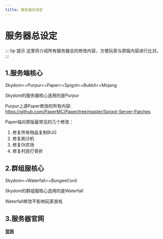```yaml
---
title: 服务器总设定
---
```

# 服务器总设定

::: tip 提示
这里将介绍所有服务器总的修改内容，方便玩家与原版内容进行比对。
:::

## 1.服务端核心

Skydom<=Purpur<=Paper<=Spigot<=Bukkit<=Mojang

Skydom的服务器核心选用的是Purpur

Purpur上游Paper修改的所有内容: https://github.com/PaperMC/Paper/tree/master/Spigot-Server-Patches

Paper端对原版最常见的几个修改：
1. 修复所有物品复制BUG
2. 修复刷沙机
3. 修复0t农场
4. 修复村民打骨折

## 2.群组服核心

Skydom<=Waterfall<=BungeeCord

Skydom的群组服核心选用的是Waterfall

Waterfall修改不影响玩家游戏

## 3.服务器官网

**[官网](http://www.Skydom.tk)**
